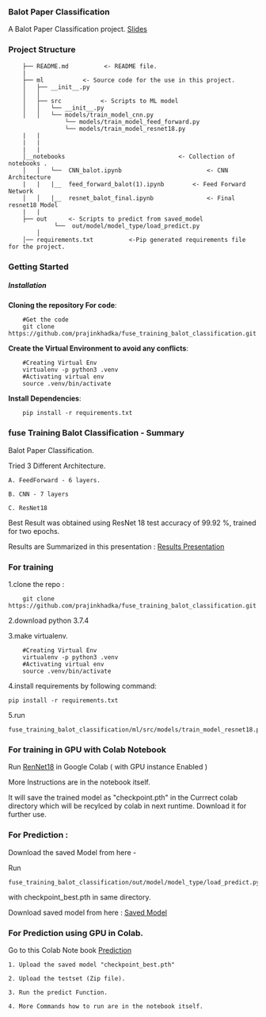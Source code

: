 ### Balot Paper Classification
A Balot Paper Classification project.   [Slides](https://docs.google.com/presentation/d/1NMILVamP5lZrXM_Bpj1k-pMxski7NXC-Zz2LvRPVcVM/edit?usp=sharing)

### Project Structure

	
		├── README.md          <- README file.
		|              
		├── ml		     <- Source code for the use in this project.
		│   ├── __init__.py
		│   │
		│   ├── src	          <- Scripts to ML model
		│   │   └── __init__.py	 
		│   │   └── models/train_model_cnn.py       
                    └── models/train_model_feed_forward.py
                    └── models/train_model_resnet18.py
		|   | 
		|   |
		|   |
		│__notebooks      		                    <- Collection of notebooks .
		│   │   └──  CNN_balot.ipynb	                    <- CNN Architecture
		|   |   |__  feed_forward_balot(1).ipynb	    <- Feed Forward Network
		│   │   |__  resnet_balot_final.ipynb	            <- Final resnet18 Model
		|   |
		├── out      <- Scripts to predict from saved_model
                 └──  out/model/model_type/load_predict.py 
            │         
		│── requirements.txt          <-Pip generated requirements file for the project.
		

### Getting Started

##### Installation

**Cloning the repository For code**:
    
		#Get the code 		    
		git clone https://github.com/prajinkhadka/fuse_training_balot_classification.git

**Create the Virtual Environment to avoid any conflicts**:
 
		#Creating Virtual Env
		virtualenv -p python3 .venv
		#Activating virtual env
		source .venv/bin/activate 
 
**Install Dependencies**:

		pip install -r requirements.txt 


### fuse Training Balot Classification - Summary

Balot Paper Classification.

Tried 3 Different Architecture.

    A. FeedForward - 6 layers.

    B. CNN - 7 layers 

    C. ResNet18

Best Result was obtained using ResNet 18 test accuracy of 99.92 %, trained for two epochs.

Results are Summarized in this presentation : [Results Presentation](https://docs.google.com/presentation/d/1NMILVamP5lZrXM_Bpj1k-pMxski7NXC-Zz2LvRPVcVM/edit#slide=id.g806adcd27f_0_89)


### For training 

1.clone  the repo :

		git clone https://github.com/prajinkhadka/fuse_training_balot_classification.git

2.download python 3.7.4

3.make virtualenv.

		#Creating Virtual Env
		virtualenv -p python3 .venv
		#Activating virtual env
		source .venv/bin/activate 
 
4.install requirements by following command:

    pip install -r requirements.txt

5.run 

	fuse_training_balot_classification/ml/src/models/train_model_resnet18.py


### For training in GPU with Colab Notebook

Run [RenNet18](https://colab.research.google.com/drive/1m1Bg_4D1-U3PorB87vX5lqmeUCuv9TIL) in Google Colab ( with GPU instance Enabled )

More Instructions are in the notebook itself.

It will save the trained model as "checkpoint.pth" in the Currrect colab directory which will be recylced by colab in next runtime. Download it for further use.


### For Prediction :

Download the saved Model from here - 

Run 

	fuse_training_balot_classification/out/model/model_type/load_predict.py 
	
   with checkpoint_best.pth in same directory.

Download saved model from here : [Saved Model](https://drive.google.com/open?id=1JUQwy_v7KpSGxzzw3SlRynT8Zre5Ov3f)

### For Prediction using GPU in Colab.

Go to this Colab Note book [Prediction](https://colab.research.google.com/drive/1l1WLh7OxbWFCd9I-u5IyYn_tVx0e-LZ1#scrollTo=bf8ICTQMiMuz)

    1. Upload the saved model "checkpoint_best.pth"
    
    2. Upload the testset (Zip file).
    
    3. Run the predict Function.
    
    4. More Commands how to run are in the notebook itself.

